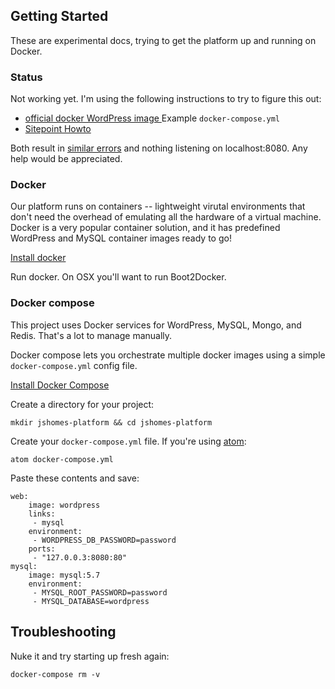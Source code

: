 ## Getting Started

These are experimental docs, trying to get the platform up and running on Docker.

### Status

Not working yet. I'm using the following instructions to try to figure this out:

* [official docker WordPress image ](https://registry.hub.docker.com/_/wordpress/) Example `docker-compose.yml`
* [Sitepoint Howto](http://www.sitepoint.com/how-to-use-the-official-docker-wordpress-image/)

Both result in [similar errors](https://gist.github.com/ericelliott/60fd032df5e60093a599) and nothing listening on localhost:8080. Any help would be appreciated.


### Docker

Our platform runs on containers -- lightweight virutal environments that don't need the overhead of emulating all the hardware of a virtual machine. Docker is a very popular container solution, and it has predefined WordPress and MySQL container images ready to go!

[Install docker](https://docs.docker.com/)

Run docker. On OSX you'll want to run Boot2Docker.


### Docker compose

This project uses Docker services for WordPress, MySQL, Mongo, and Redis. That's a lot to manage manually.

Docker compose lets you orchestrate multiple docker images using a simple `docker-compose.yml` config file.

[Install Docker Compose](https://docs.docker.com/compose/install/)


Create a directory for your project:

```
mkdir jshomes-platform && cd jshomes-platform
```

Create your `docker-compose.yml` file. If you're using [atom](https://atom.io/):

```
atom docker-compose.yml
```

Paste these contents and save:

```
web:
    image: wordpress
    links:
     - mysql
    environment:
     - WORDPRESS_DB_PASSWORD=password
    ports:
     - "127.0.0.3:8080:80"
mysql:
    image: mysql:5.7
    environment:
     - MYSQL_ROOT_PASSWORD=password
     - MYSQL_DATABASE=wordpress
```

## Troubleshooting

Nuke it and try starting up fresh again:

```
docker-compose rm -v
```
